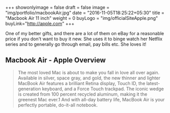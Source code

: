 +++
showonlyimage = false
draft = false
image = "img/portfolio/macbookAir.jpg"
date = "2016-11-05T18:25:22+05:30"
title = "Macbook Air 11 inch"
weight = 0
buyLogo = "img/officialSiteApple.png"
buyLink="http://apple.com"
+++

One of my better gifts, and there are a lot of them on eBay for a reasonable price if you don't want to buy it new. She uses it to binge watch her Netflix series and to generally go through email, pay bills etc. She loves it!
<!--more-->


## Macbook Air - Apple Overview

> The most loved Mac is about to make you fall in love all over again. Available in silver, space gray, and gold, the new thinner and lighter MacBook Air features a brilliant Retina display, Touch ID, the latest-generation keyboard, and a Force Touch trackpad. The iconic wedge is created from 100 percent recycled aluminum, making it the greenest Mac ever.1 And with all-day battery life, MacBook Air is your perfectly portable, do-it-all notebook.

